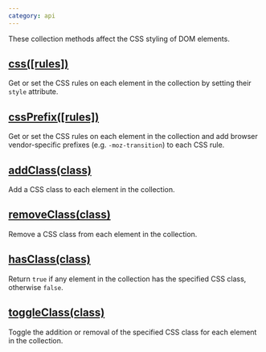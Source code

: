 ```yaml
---
category: api
---
```


These collection methods affect the CSS styling of DOM elements.

## [css(\[rules\])](/api/css/)

Get or set the CSS rules on each element in the collection by setting their `style` attribute.

## [cssPrefix(\[rules\])](/api/cssPrefix/)

Get or set the CSS rules on each element in the collection and add browser vendor-specific prefixes (e.g. `-moz-transition`) to each CSS rule.

## [addClass(class)](/api/addClass/)

Add a CSS class to each element in the collection.

## [removeClass(class)](/api/removeClass/)

Remove a CSS class from each element in the collection.

## [hasClass(class)](/api/hasClass/)

Return `true` if any element in the collection has the specified CSS class, otherwise `false`.

## [toggleClass(class)](/api/toggleClass/)

Toggle the addition or removal of the specified CSS class for each element in the collection.
